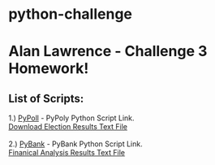 # python-challenge
# Alan Lawrence - Challenge 3 Homework!

## List of Scripts:
1.) [PyPoll](https://github.com/AlanBigData/python-challenge/raw/main/PyPoll/main.py) - PyPoly Python Script Link. <br>
    [Download Election Results Text File](https://github.com/AlanBigData/python-challenge/raw/main/PyPoll/Analysis/election_analysis.txt)<br> <br> 
2.) [PyBank](https://github.com/AlanBigData/python-challenge/raw/main/PyBank/main.py) - PyBank Python Script Link. <br>
    [Finanical Analysis Results Text File](https://github.com/AlanBigData/python-challenge/raw/main/PyBank/Analysis/financial_analysis.txt) <br> 